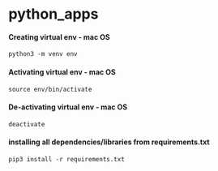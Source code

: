 # python_apps

#### Creating virtual env - mac OS
```
python3 -m venv env
```

#### Activating virtual env - mac OS
```
source env/bin/activate
```


#### De-activating virtual env - mac OS
```
deactivate
```

#### installing all dependencies/libraries from requirements.txt
```
pip3 install -r requirements.txt
```
